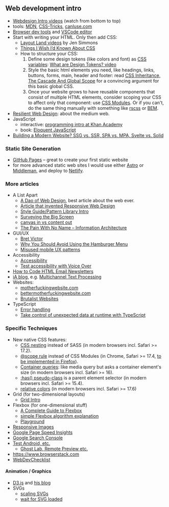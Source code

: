 ## Web development intro

- [Webdesign Intro videos](http://www.dontfeartheinternet.com) (watch from bottom to top)
- tools: [MDN](https://developer.mozilla.org), [CSS-Tricks](https://css-tricks.com
), [canIuse.com](http://caniuse.com)
- [Browser dev tools](https://developer.mozilla.org/en-US/docs/Learn/Common_questions/What_are_browser_developer_tools) and [VSCode editor](https://code.visualstudio.com/)
- Start with writing your HTML. Only then add CSS:
  - [Layout Land videos](https://www.youtube.com/channel/UC7TizprGknbDalbHplROtag) by Jen Simmons
  - [Things I Wish I’d Known About CSS](https://cssfordesigners.com/articles/things-i-wish-id-known-about-css)
  - How to structure your CSS:
    1. Define some design tokens (like colors and font) as [CSS variables](https://developer.mozilla.org/en-US/docs/Web/CSS/Using_CSS_custom_properties): [What are Design Tokens? video](https://www.youtube.com/watch?v=wtTstdiBuUk)
    2. Style the basic html elements you need, like headings, links, buttons, forms, main, header and footer: read [CSS Inheritance, The Cascade And Global Scope](https://www.smashingmagazine.com/2016/11/css-inheritance-cascade-global-scope-new-old-worst-best-friends/) for a convincing argument for this basic global CSS.
    3. Once your website grows to have reusable components that consist of multiple HTML elements, consider scoping your CSS to affect only that component: use [CSS Modules](https://css-tricks.com/css-modules-part-1-need/). Or if you can't, do the same thing manually with something like [rscss](https://ricostacruz.com/rscss/) or [BEM](http://getbem.com/naming/).
- [Resilient Web Design](https://resilientwebdesign.com): about the medium web.
- JavaScript
    - interactive: [programming intro at Khan Academy](https://www.khanacademy.org/computing/computer-programming/programming)
    - book: [Eloquent JavaScript](http://eloquentjavascript.net/)
- [Building a Modern Website? SSG vs. SSR, SPA vs. MPA, Svelte vs. Solid](https://mb21.github.io/blog/2023/09/18/building-a-modern-website-ssg-vs-ssr-spa-vs-mpa-svelte-vs-solid.html)


### Static Site Generation

- [GitHub Pages](https://pages.github.com) – great to create your first static website
- for more advanced static web sites I would use either [Astro](https://astro.build/) or [Middleman](https://middlemanapp.com), and deploy to [Netlify](https://www.netlify.com).


### More articles

- A List Apart
  - [A Dao of Web Design](http://alistapart.com/article/dao), best article about the web ever.
  - [Article that invented Responsive Web Design](http://alistapart.com/article/responsive-web-design)
  - [Style Guide/Pattern Library Intro](http://alistapart.com/article/creating-style-guides)
  - [Surveying the Big Screen](http://alistapart.com/article/surveying-the-big-screen)
  - [canvas in vs content out](http://alistapart.com/article/frameworks)
  - [The Pain With No Name – Information Architecture](http://alistapart.com/article/pain-with-no-name)
- GUI/UX
  - [Bret Victor](http://worrydream.com)
  - [Why You Should Avoid Using the Hamburger Menu](http://jamesarcher.me/the-hamburger-menu/)
  - [Misused mobile UX patterns](https://medium.com/@kollinz/misused-mobile-ux-patterns-84d2b6930570)
- Accessibility
  - [Accessibility](http://a11yproject.com)
  - [Test accessibility with Voice Over](https://bbc-news.github.io/accessibility-news-and-you/accessibility-and-testing-with-voiceover-os.html)
- [How to Code HTML Email Newsletters](https://www.sitepoint.com/how-to-code-html-email-newsletters/)
- [iA blog](https://ia.net/know-how), e.g. [Multichannel Text Processing](https://ia.net/know-how/multichannel-text-processing)
- Websites:
    - [motherfuckingwebsite.com](http://motherfuckingwebsite.com/)
    - [bettermotherfuckingwebsite.com](http://bettermotherfuckingwebsite.com)
    - [Brutalist Websites](http://brutalistwebsites.com)
- TypeScript
  - [Error handling](https://blog.logrocket.com/pattern-matching-and-type-safety-in-typescript-1da1231a2e34/)
  - [Take control of unexpected data at runtime with TypeScript](https://blog.logrocket.com/using-typescript-to-stop-unexpected-data-from-breaking-your-app/)


### Specific Techniques

- New native CSS features:
    - [CSS nesting](https://developer.mozilla.org/en-US/docs/Web/CSS/CSS_nesting) instead of SASS (in modern browsers incl. Safari >= 17.2).
    - [@scope rule](https://developer.mozilla.org/en-US/docs/Web/CSS/@scope) instead of CSS Modules (in Chrome, Safari >= 17.4, [to be implemented in Firefox](https://bugzilla.mozilla.org/show_bug.cgi?id=%40scope)).
    - [Container queries](https://developer.mozilla.org/en-US/docs/Web/CSS/CSS_containment/Container_queries): like media query but asks a container element's size (in modern browsers incl. Safari >= 16).
    - [:has() pseudo-class](https://developer.mozilla.org/en-US/docs/Web/CSS/:has) is a parent element selector (in modern browsers incl. Safari >= 15.4).
    - [relative colors](https://developer.mozilla.org/en-US/docs/Web/CSS/CSS_colors/Relative_colors) (in modern browsers incl. Safari >= 17.6)
- Grid (for two-dimensional layouts)
    - [Grid Intro](https://alistapart.com/article/the-new-css-layout-excerpt)
- Flexbox (for one-dimensional stuff)
    - [A Complete Guide to Flexbox](https://css-tricks.com/snippets/css/a-guide-to-flexbox/)
    - [simple Flexbox algorithm explanation](http://madebymike.com.au/writing/understanding-flexbox/)
    - [Playground](http://codepen.io/justd/pen/yydezN)
- [Responsive Images](http://alistapart.com/article/using-responsive-images-now)
- [Google Page Speed Insights](https://developers.google.com/speed/pagespeed/insights/)
- [Google Search Console](https://www.google.com/webmasters/tools/)
- [Test Android, etc.](https://developers.google.com/web/tools/chrome-devtools/device-mode/testing-other-browsers)
    - [Ghost Lab, Remote Preview etc.](https://www.html5rocks.com/en/tutorials/tooling/synchronized-cross-device-testing/)
- <https://www.browserstack.com>
- [WebDevChecklist](http://webdevchecklist.com/)

#### Animation / Graphics

- [D3.js](https://d3js.org) and [his blog](https://bost.ocks.org/mike/)
- SVGs
    - [scaling SVGs](https://css-tricks.com/scale-svg/)
    - [wait for SVG loaded](http://stackoverflow.com/questions/11434916/javascript-accessing-inner-dom-of-svg)
